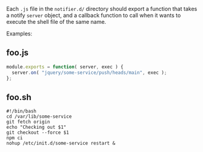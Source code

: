 Each `.js` file in the `notifier.d/` directory should export a function that takes a notify `server` object, and a callback function to call when it wants to execute the shell file of the same name.

Examples:

## foo.js
```javascript
module.exports = function( server, exec ) {
  server.on( "jquery/some-service/push/heads/main", exec );
};
```

## foo.sh
```shell
#!/bin/bash
cd /var/lib/some-service
git fetch origin
echo "Checking out $1"
git checkout --force $1
npm ci
nohup /etc/init.d/some-service restart &
```
